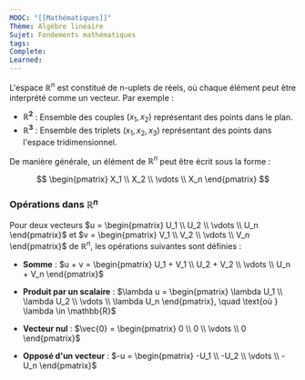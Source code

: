 ```yaml
---
MOOC: "[[Mathématiques]]"
Thème: Algèbre linéaire
Sujet: Fondements mathématiques
tags: 
Complete: 
Learned:
---
```

L'espace $\mathbb{R}^n$ est constitué de n-uplets de réels, où chaque élément peut être interprété comme un vecteur. Par exemple :

- **$\mathbb{R}^2$** : Ensemble des couples $(x_1, x_2)$ représentant des points dans le plan.
- **$\mathbb{R}^3$** : Ensemble des triplets $(x_1, x_2, x_3)$ représentant des points dans l'espace tridimensionnel.

De manière générale, un élément de $\mathbb{R}^n$ peut être écrit sous la forme :

$$
\begin{pmatrix}
X_1 \\
X_2 \\
\vdots \\
X_n
\end{pmatrix}
$$

### Opérations dans $\mathbb{R}^n$

Pour deux vecteurs $u = \begin{pmatrix} U_1 \\ U_2 \\ \vdots \\ U_n \end{pmatrix}$ et $v = \begin{pmatrix} V_1 \\ V_2 \\ \vdots \\ V_n \end{pmatrix}$ de $\mathbb{R}^n$, les opérations suivantes sont définies :

- **Somme** : $u + v = \begin{pmatrix} U_1 + V_1 \\ U_2 + V_2 \\ \vdots \\ U_n + V_n \end{pmatrix}$

- **Produit par un scalaire** : $\lambda u = \begin{pmatrix} \lambda U_1 \\ \lambda U_2 \\ \vdots \\ \lambda U_n \end{pmatrix}, \quad \text{où } \lambda \in \mathbb{R}$

- **Vecteur nul** : $\vec{0} = \begin{pmatrix} 0 \\ 0 \\ \vdots \\ 0 \end{pmatrix}$

- **Opposé d'un vecteur** : $-u = \begin{pmatrix} -U_1 \\ -U_2 \\ \vdots \\ -U_n \end{pmatrix}$